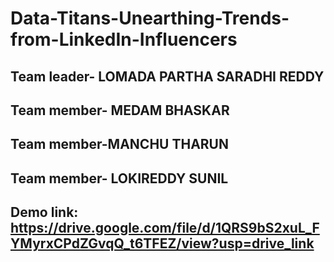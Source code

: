 # Data-Titans-Unearthing-Trends-from-LinkedIn-Influencers

## Team leader- LOMADA PARTHA SARADHI REDDY

## Team member- MEDAM BHASKAR

## Team member-MANCHU THARUN

## Team member- LOKIREDDY SUNIL

## Demo link: https://drive.google.com/file/d/1QRS9bS2xuL_FYMyrxCPdZGvqQ_t6TFEZ/view?usp=drive_link